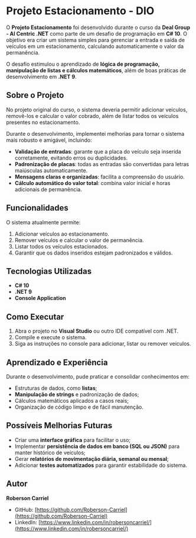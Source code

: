 # Projeto Estacionamento - DIO

O **Projeto Estacionamento** foi desenvolvido durante o curso da **Deal Group - AI Centric .NET** como parte de um desafio de programação em **C# 10**. O objetivo era criar um sistema simples para gerenciar a entrada e saída de veículos em um estacionamento, calculando automaticamente o valor da permanência.

O desafio estimulou o aprendizado de **lógica de programação, manipulação de listas e cálculos matemáticos**, além de boas práticas de desenvolvimento em **.NET 9**.

## Sobre o Projeto

No projeto original do curso, o sistema deveria permitir adicionar veículos, removê-los e calcular o valor cobrado, além de listar todos os veículos presentes no estacionamento.

Durante o desenvolvimento, implementei melhorias para tornar o sistema mais robusto e amigável, incluindo:

- **Validação de entradas**: garante que a placa do veículo seja inserida corretamente, evitando erros ou duplicidades.  
- **Padronização de placas**: todas as entradas são convertidas para letras maiúsculas automaticamente.  
- **Mensagens claras e organizadas**: facilita a compreensão do usuário.  
- **Cálculo automático do valor total**: combina valor inicial e horas adicionais de permanência.

## Funcionalidades

O sistema atualmente permite:

1. Adicionar veículos ao estacionamento.  
2. Remover veículos e calcular o valor de permanência.  
3. Listar todos os veículos estacionados.  
4. Garantir que os dados inseridos estejam padronizados e válidos.

## Tecnologias Utilizadas

- **C# 10**  
- **.NET 9**  
- **Console Application**

## Como Executar

1. Abra o projeto no **Visual Studio** ou outro IDE compatível com .NET.  
2. Compile e execute o sistema.  
3. Siga as instruções no console para adicionar, listar ou remover veículos.

## Aprendizado e Experiência

Durante o desenvolvimento, pude praticar e consolidar conhecimentos em:

- Estruturas de dados, como **listas**;  
- **Manipulação de strings** e padronização de dados;  
- Cálculos matemáticos aplicados a casos reais;  
- Organização de código limpo e de fácil manutenção.

## Possíveis Melhorias Futuras

- Criar uma **interface gráfica** para facilitar o uso;  
- Implementar **persistência de dados em banco (SQL ou JSON)** para manter histórico de veículos;  
- Gerar **relatórios de movimentação diária, semanal ou mensal**;  
- Adicionar **testes automatizados** para garantir estabilidade do sistema.

## Autor

**Roberson Carriel**  
- GitHub: [https://github.com/Roberson-Carriel](https://github.com/Roberson-Carriel)  
- LinkedIn: [https://www.linkedin.com/in/robersoncarriel/](https://www.linkedin.com/in/robersoncarriel/)
